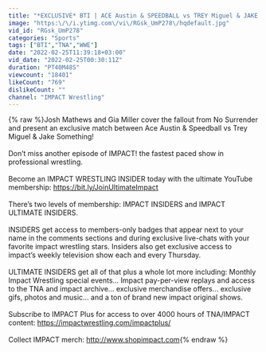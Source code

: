 ```yaml
---
title: "*EXCLUSIVE* BTI | ACE Austin & SPEEDBALL vs TREY Miguel & JAKE Something | Feb 24, 2022"
image: "https:\/\/i.ytimg.com\/vi\/RGsk_UmP278\/hqdefault.jpg"
vid_id: "RGsk_UmP278"
categories: "Sports"
tags: ["BTI","TNA","WWE"]
date: "2022-02-25T11:39:18+03:00"
vid_date: "2022-02-25T00:30:11Z"
duration: "PT40M48S"
viewcount: "18401"
likeCount: "769"
dislikeCount: ""
channel: "IMPACT Wrestling"
---
```

{% raw %}Josh Mathews and Gia Miller cover the fallout from No Surrender and present an exclusive match between Ace Austin &amp; Speedball vs Trey Miguel &amp; Jake Something!<br /><br />Don’t miss another episode of IMPACT! the fastest paced show in professional wrestling. <br /><br />Become an IMPACT WRESTLING INSIDER today with the ultimate YouTube membership: <a rel="nofollow" target="blank" href="https://bit.ly/JoinUltimateImpact">https://bit.ly/JoinUltimateImpact</a><br /><br />There’s two levels of membership: IMPACT INSIDERS and IMPACT ULTIMATE INSIDERS. <br /><br />INSIDERS get access to members-only badges that appear next to your name in the comments sections and during exclusive live-chats with your favorite impact wrestling stars. Insiders also get exclusive access to impact’s weekly television show each and every Thursday. <br /><br />ULTIMATE INSIDERS get all of that plus a whole lot more including: Monthly Impact Wrestling special events… Impact pay-per-view replays and access to the TNA and impact archive… exclusive merchandise offers… exclusive gifs, photos and music… and a ton of brand new impact original shows.<br /><br />Subscribe to IMPACT Plus for access to over 4000 hours of TNA/IMPACT content: <a rel="nofollow" target="blank" href="https://impactwrestling.com/impactplus/">https://impactwrestling.com/impactplus/</a><br /><br />Collect IMPACT merch: <a rel="nofollow" target="blank" href="http://www.shopimpact.com">http://www.shopimpact.com</a>{% endraw %}
